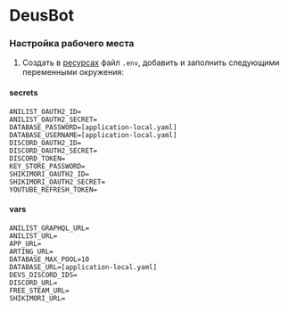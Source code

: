 # DeusBot

### Настройка рабочего места

1. Создать в [ресурсах](./src/main/resources) файл `.env`, добавить и заполнить следующими переменными окружения:

#### secrets

```dotenv
ANILIST_OAUTH2_ID=
ANILIST_OAUTH2_SECRET=
DATABASE_PASSWORD=[application-local.yaml]
DATABASE_USERNAME=[application-local.yaml]
DISCORD_OAUTH2_ID=
DISCORD_OAUTH2_SECRET=
DISCORD_TOKEN=
KEY_STORE_PASSWORD=
SHIKIMORI_OAUTH2_ID=
SHIKIMORI_OAUTH2_SECRET=
YOUTUBE_REFRESH_TOKEN=
```

#### vars

```dotenv
ANILIST_GRAPHQL_URL=
ANILIST_URL=
APP_URL=
ARTING_URL=
DATABASE_MAX_POOL=10
DATABASE_URL=[application-local.yaml]
DEVS_DISCORD_IDS=
DISCORD_URL=
FREE_STEAM_URL=
SHIKIMORI_URL=
```
